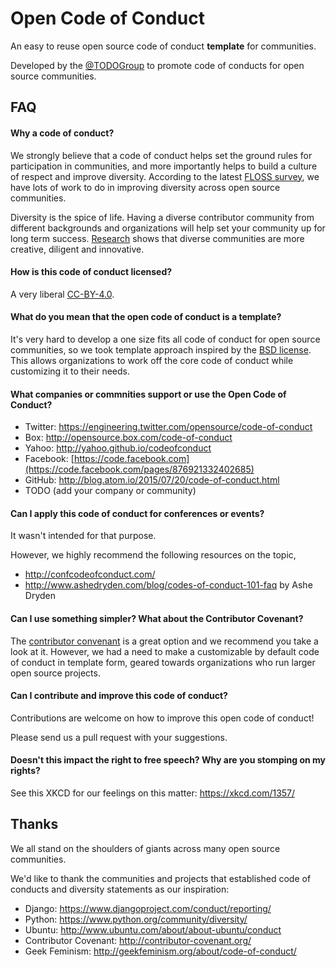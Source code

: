 # Open Code of Conduct

An easy to reuse open source code of conduct **template** for communities.

Developed by the [@TODOGroup](https://twitter.com/todogroup) to promote code of conducts for open source communities.

## FAQ

#### Why a code of conduct?

We strongly believe that a code of conduct helps set the ground rules for participation in communities, and more importantly helps to build a culture of respect and improve diversity. According to the latest [FLOSS survey](http://floss2013.libresoft.es/results.en.html), we have lots of work to do in improving diversity across open source communities.

Diversity is the spice of life. Having a diverse contributor community from different backgrounds and organizations will help set your community up for long term success. [Research](http://www.scientificamerican.com/article/how-diversity-makes-us-smarter/) shows that diverse communities are more creative, diligent and innovative.

#### How is this code of conduct licensed?

A very liberal [CC-BY-4.0](https://creativecommons.org/licenses/by/4.0/).

#### What do you mean that the open code of conduct is a template?

It's very hard to develop a one size fits all code of conduct for open source communities, so we took template approach inspired by the [BSD license](http://opensource.org/licenses/BSD-3-Clause). This allows organizations to work off the core code of conduct while customizing it to their needs.

#### What companies or commnities support or use the Open Code of Conduct?

* Twitter: https://engineering.twitter.com/opensource/code-of-conduct
* Box: http://opensource.box.com/code-of-conduct
* Yahoo: http://yahoo.github.io/codeofconduct
* Facebook: [https://code.facebook.com](https://code.facebook.com/pages/876921332402685)
* GitHub: http://blog.atom.io/2015/07/20/code-of-conduct.html
* TODO (add your company or community)

#### Can I apply this code of conduct for conferences or events?

It wasn't intended for that purpose. 

However, we highly recommend the following resources on the topic,

* http://confcodeofconduct.com/
* http://www.ashedryden.com/blog/codes-of-conduct-101-faq by Ashe Dryden

#### Can I use something simpler? What about the Contributor Covenant?

The [contributor convenant](http://www.ashedryden.com/blog/codes-of-conduct-101-faq) is a great option and we recommend you take a look at it. However, we had a need to make a customizable by default code of conduct in template form, geared towards organizations who run larger open source projects.

#### Can I contribute and improve this code of conduct?

Contributions are welcome on how to improve this open code of conduct!

Please send us a pull request with your suggestions.

#### Doesn't this impact the right to free speech? Why are you stomping on my rights?

See this XKCD for our feelings on this matter: https://xkcd.com/1357/

## Thanks

We all stand on the shoulders of giants across many open source communities. 

We'd like to thank the communities and projects that established code of conducts and diversity statements as our inspiration:
* Django: https://www.djangoproject.com/conduct/reporting/
* Python: https://www.python.org/community/diversity/
* Ubuntu: http://www.ubuntu.com/about/about-ubuntu/conduct
* Contributor Covenant: http://contributor-covenant.org/
* Geek Feminism: http://geekfeminism.org/about/code-of-conduct/

